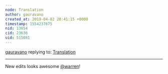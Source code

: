 ```yaml
---
node: Translation
author: gauravano
created_at: 2019-04-02 20:41:15 +0000
timestamp: 1554237675
nid: 13654
cid: 23636
uid: 515081
---
```




[gauravano](../profile/gauravano) replying to: [Translation](../wiki/translation)

----
 New edits looks awesome [@warren](/profile/warren)!